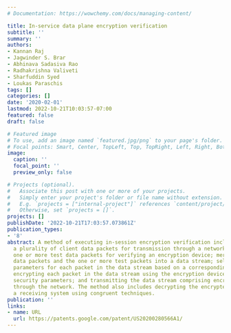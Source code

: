 ```yaml
---
# Documentation: https://wowchemy.com/docs/managing-content/

title: In-service data plane encryption verification
subtitle: ''
summary: ''
authors:
- Kannan Raj
- Jagwinder S. Brar
- Abhinava Sadasiva Rao
- Radhakrishna Valiveti
- Sharfuddin Syed
- Loukas Paraschis
tags: []
categories: []
date: '2020-02-01'
lastmod: 2022-10-21T10:03:57-07:00
featured: false
draft: false

# Featured image
# To use, add an image named `featured.jpg/png` to your page's folder.
# Focal points: Smart, Center, TopLeft, Top, TopRight, Left, Right, BottomLeft, Bottom, BottomRight.
image:
  caption: ''
  focal_point: ''
  preview_only: false

# Projects (optional).
#   Associate this post with one or more of your projects.
#   Simply enter your project's folder or file name without extension.
#   E.g. `projects = ["internal-project"]` references `content/project/deep-learning/index.md`.
#   Otherwise, set `projects = []`.
projects: []
publishDate: '2022-10-21T17:03:57.073861Z'
publication_types:
- '8'
abstract: A method of executing in-session encryption verification includes receiving
  a plurality of client data packets for transmission through a network; receiving
  one or more test data packets for verifying an encryption device; merging the client
  data packets and the one or more test packets into a data stream; selecting security
  parameters for each packet in the data stream based on a corresponding packet type;
  encrypting each packet in the data stream using the encryption device and the corresponding
  security parameters; and transmitting the data stream comprising encrypted packets
  through the network. The method also includes decrypting the encrypted packets at
  a receiving system using congruent techniques.
publication: ''
links:
- name: URL
  url: https://patents.google.com/patent/US20200280566A1/
---
```

